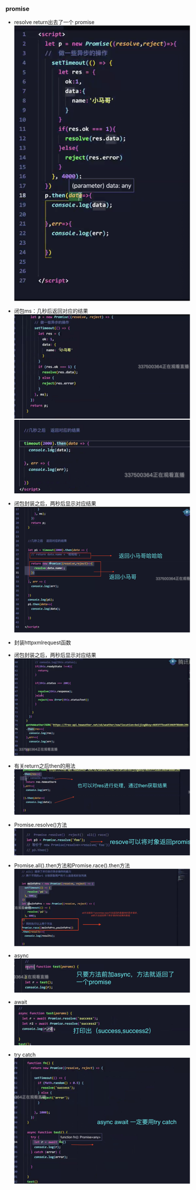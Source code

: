 ### promise

- resolve return出去了一个 promise
![111](../../image/b-ma-promise/b-ma-promise-1.png) 

- 闭包ms：几秒后返回对应的结果
![111](../../image/b-ma-promise/b-ma-promise-2.png) 
![111](../../image/b-ma-promise/b-ma-promise-3.png) 
- 闭包封装之后，两秒后显示对应结果
![111](../../image/b-ma-promise/b-ma-promise-4.png) 

- 封装httpxmlrequest函数
- 闭包封装之后，两秒后显示对应结果
![111](../../image/b-ma-promise/b-ma-promise-5.png) 
- 有关return之后then的用法
![111](../../image/b-ma-promise/b-ma-promise-6.png) 
- Promise.resolve()方法
![111](../../image/b-ma-promise/b-ma-promise-7.png) 
- Promise.all().then方法和Promise.race().then方法
![111](../../image/b-ma-promise/b-ma-promise-8.png) 
- async
![111](../../image/b-ma-promise/b-ma-promise-9.png) 
- await
![111](../../image/b-ma-promise/b-ma-promise-10.png) 
- try catch
![111](../../image/b-ma-promise/b-ma-promise-12.png) 